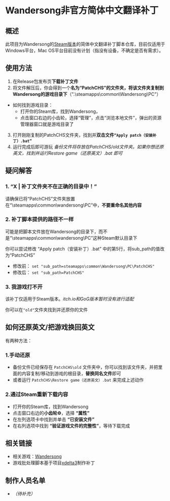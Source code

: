 # Wandersong非官方简体中文翻译补丁

## 概述
此项目为Wandersong的[Steam版本](https://store.steampowered.com/app/530320/Wandersong/)的简体中文翻译补丁脚本仓库，目前仅适用于Windows平台，Mac OS平台目前没有计划（指没有设备，不确定是否有需求）。


## 使用方法
1. 在Release包发布页**下载补丁文件**
2. 将文件解压后，你会得到一个**名为“PatchCHS”的文件夹，将该文件夹复制到Wandersong的游戏目录下**（".\steamapps\common\Wandersong\PC"）
  - 如何找到游戏目录：
    - 打开你的Steam库，找到Wandersong，
    - 点击窗口右边的小齿轮，选择“管理”，点击“浏览本地文件”，弹出的资源管理器窗口就是游戏目录了
3. 打开刚刚复制的PatchCHS文件夹，找到并**双击文件`“Apply patch（安装补丁）.bat”`**
4. 运行完成后即可游玩
   *备份文件将存放在PatchCHS/old文件夹。如果你想还原英文，找到并运行Restore game（还原英文）.bat 即可*


## 疑问解答
### 1. “X | 补丁文件夹不在正确的目录中！”
请确保已将“PatchCHS”文件夹放置在“\steamapps\common\wandersong\PC”中，**不要重命名其他内容**

### 2. 补丁脚本提供的路径不一样
可能是把脚本文件放在Wandersong的目录下，而不是“\steamapps\common\wandersong\PC”这种Steam默认目录下

你可以尝试修改 “Apply patch（安装补丁）.bat” 中的第5行，将sub_path的值改为“PatchCHS”
* 修改前： `set "sub_path=steamapps\common\Wandersong\PC\PatchCHS"`
* 修改后： `set "sub_path=PatchCHS"`

### 3. 我游戏打不开 
该补丁仅适用于Steam版本。*itch.io和GoG版本暂时没有进行适配*

你可以在`"old"`文件夹找到并还原你的文件


## 如何还原英文/把游戏换回英文
有两种方法：
### 1.手动还原
- 备份文件已经保存在 `PatchCHS\old` 文件夹中，你可以找到该文件夹，并把里面的内容复制/移动到游戏的根目录，**替换同名文件**即可
- 或者运行 `PatchCHS\Restore game（还原英文）.bat` 来完成上述动作

### 2.通过Steam重新下载内容
- 打开你的Steam库，找到Wandersong
- 点击窗口右边的**小齿轮⚙**，选择 **“属性”**
- 在左列选项卡中找到并单击 **“已安装文件”**
- 在右列选项中找到 **“验证游戏文件的完整性”**，等待下载完成


## 相关链接
- 相关游戏：[Wandersong](https://wanderso.ng/)
- 游戏批处理脚本基于项目[xdelta3](https://github.com/Moodkiller/xdelta3-gui-2.0)制作补丁

## 制作人员名单
- *（待补充）*
